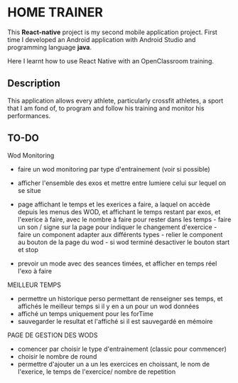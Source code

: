 # HOME TRAINER

This **React-native** project is my second mobile application project. First time I developed an Android application with Android Studio and programming language **java**.

Here I learnt how to use React Native with an OpenClassroom training.

## Description

This application allows every athlete, particularly crossfit athletes, a sport that I am fond of, to program and follow his training and monitor his performances.

## TO-DO

Wod Monitoring

- faire un wod monitoring par type d'entrainement (voir si possible)

- afficher l'ensemble des exos et mettre entre lumiere celui sur lequel on se situe

* page affichant le temps et les exerices a faire, a laquel on accède depuis les menus des WOD, et affichant le temps restant par exos, et l'exerice à faire, avec le nombre à faire pour rester dans les temps - faire un son / signe sur la page pour indiquer le changement d'exercice - faire un component adapter aux différents types - relier le component au bouton de la page du wod - si wod terminé desactiver le bouton start et stop

- prevoir un mode avec des seances timées, et afficher en temps réel l'exo à faire

MEILLEUR TEMPS

- permettre un historique perso permettant de renseigner ses temps, et affichés le meilleur temps si il y en a un pour un wod données
- affiché un temps uniquement pour les forTime
- sauvegarder le resultat et l'affiché si il est sauvegardé en mémoire

PAGE DE GESTION DES WODS

- comencer par choisir le type d'entrainement (classic pour commencer)
- choisir le nombre de round
- permettre d'ajouter un a un les exercices en choissant, le nom de l'exerice, le temps de l'exercice/ nombre de repetition

